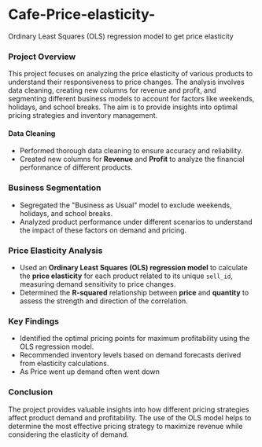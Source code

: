 # Cafe-Price-elasticity-
Ordinary Least Squares (OLS) regression model to get price elasticity 

### **Project Overview**

This project focuses on analyzing the price elasticity of various products to understand their responsiveness to price changes. The analysis involves data cleaning, creating new columns for revenue and profit, and segmenting different business models to account for factors like weekends, holidays, and school breaks. The aim is to provide insights into optimal pricing strategies and inventory management.

#### **Data Cleaning**

- Performed thorough data cleaning to ensure accuracy and reliability.
- Created new columns for **Revenue** and **Profit** to analyze the financial performance of different products.

### **Business Segmentation**

- Segregated the "Business as Usual" model to exclude weekends, holidays, and school breaks.
- Analyzed product performance under different scenarios to understand the impact of these factors on demand and pricing.

### **Price Elasticity Analysis**

- Used an **Ordinary Least Squares (OLS) regression model** to calculate the **price elasticity** for each product related to its unique `sell_id`, measuring demand sensitivity to price changes.
- Determined the **R-squared** relationship between **price** and **quantity** to assess the strength and direction of the correlation.

### **Key Findings**

- Identified the optimal pricing points for maximum profitability using the OLS regression model.
- Recommended inventory levels based on demand forecasts derived from elasticity calculations.
- As Price went up demand often went down 

### **Conclusion**

The project provides valuable insights into how different pricing strategies affect product demand and profitability. The use of the OLS model helps to determine the most effective pricing strategy to maximize revenue while considering the elasticity of demand.
